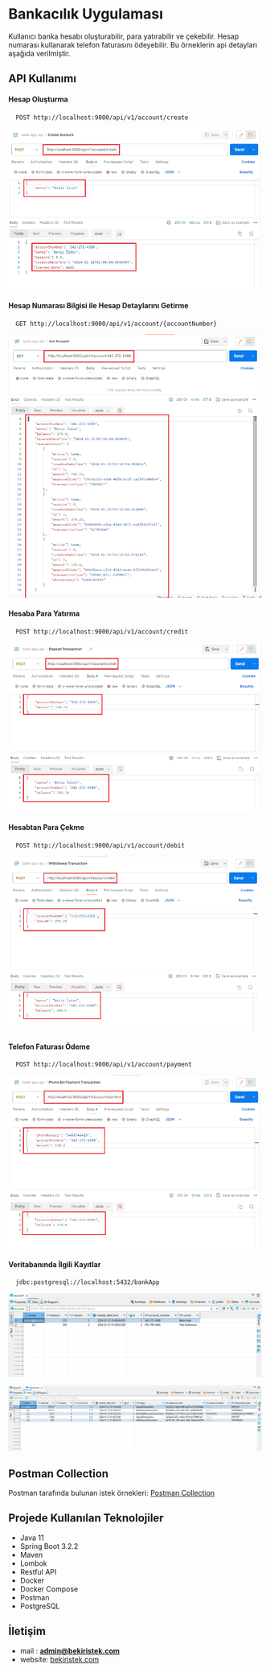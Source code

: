 
# Bankacılık Uygulaması

Kullanıcı banka hesabı oluşturabilir, para yatırabilir ve çekebilir. Hesap numarası kullanarak telefon faturasını ödeyebilir. Bu örneklerin api detayları aşağıda verilmiştir.


## API Kullanımı

#### Hesap Oluşturma

```http
  POST http://localhost:9000/api/v1/account/create
```
<p align="center">
    <img src ="screenshots/create-account.png">
</p>

#### Hesap Numarası Bilgisi ile Hesap Detaylarını Getirme

```http
  GET http://localhost:9000/api/v1/account/{accountNumber}
```
<p align="center">
    <img src ="screenshots/get-account.png">
</p>

#### Hesaba Para Yatırma

```http
  POST http://localhost:9000/api/v1/account/credit
```
<p align="center">
    <img src ="screenshots/deposit-account.png">
</p>

#### Hesabtan Para Çekme

```http
  POST http://localhost:9000/api/v1/account/debit
```
<p align="center">
    <img src ="screenshots/debit-account.png">
</p>

#### Telefon Faturası Ödeme

```http
  POST http://localhost:9000/api/v1/account/payment
```
<p align="center">
    <img src ="screenshots/payment-phone-bill.png">
</p>

#### Veritabanında İlgili Kayıtlar

```http
  jdbc:postgresql://localhost:5432/bankApp
```

<p align="center">
    <img src ="screenshots/account-db.png">
</p>

<p align="center">
    <img src ="screenshots/transaction-db.png">
</p>

## Postman Collection
Postman tarafında bulunan istek örnekleri: [Postman Collection](https://github.com/bekiristek/simple-banking/blob/main/collection/bank-app-api.postman_collection.json)


## Projede Kullanılan Teknolojiler

- Java 11
- Spring Boot 3.2.2
- Maven
- Lombok
- Restful API
- Docker
- Docker Compose
- Postman
- PostgreSQL

## İletişim

- mail : **admin@bekiristek.com**
- website: [bekiristek.com](https://bekiristek.com/)
